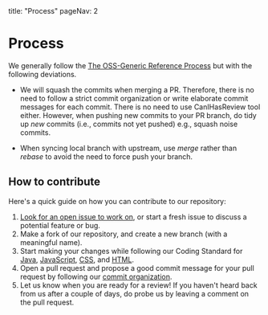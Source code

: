 <frontmatter>
  title: "Process"
  pageNav: 2
</frontmatter>

# Process

We generally follow the  [The OSS-Generic Reference Process](https://oss-generic.github.io/process/) but with the following deviations.

* We will squash the commits when merging a PR. Therefore, there is no need to follow a strict commit organization or write elaborate commit messages for each commit. There is no need to use CanIHasReview tool either. However, when pushing new commits to your PR branch, do tidy up _new_ commits (i.e., commits not yet pushed) e.g., squash noise commits.

* When syncing local branch with upstream, use _merge_ rather than _rebase_ to avoid the need to force push your branch.

## How to contribute
Here's a quick guide on how you can contribute to our repository:
1. [Look for an open issue to work on](https://github.com/reposense/RepoSense/issues), or start a fresh issue to discuss a potential feature or bug.
2. Make a fork of our repository, and create a new branch (with a meaningful name).
3. Start making your changes while following our Coding Standard for
[Java](https://oss-generic.github.io/process/codingStandards/CodingStandard-Java.html),
[JavaScript](https://docs.google.com/document/d/1gZ6WG6HBTJYHAtVkz9kzi_SUuzfXqzO-SvFnLuag2xM/pub?embedded=true),
[CSS](https://oss-generic.github.io/process/codingStandards/CodingStandard-Css.html),
and [HTML](https://oss-generic.github.io/process/codingStandards/CodingStandard-Html.html).
4. Open a pull request and propose a good commit message for your pull request by following our [commit organization](https://oss-generic.github.io/process/docs/FormatsAndConventions.html#commit-message).
5. Let us know when you are ready for a review! If you haven't heard back from us after a couple of days, do probe us by leaving a comment on the pull request.
